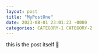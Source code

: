 ```yaml
---
layout: post
title: "MyPostOne"
date: 2023-08-01 23:01:23 -0000
categories: CATEGORY-1 CATEGORY-2
---
```


this is the post itself 🧮
